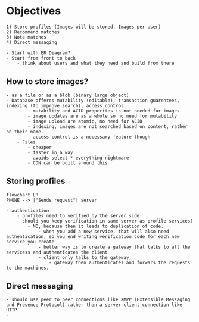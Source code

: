 # Objectives
	1) Store profiles (Images will be stored, Images per user)
	2) Recommend matches
	3) Note matches
	4) Direct messaging

	- Start with ER Diagram?
	- Start from front to back
		- think about users and what they need and build from there
## How to store images?
	- as a file or as a blob (binary large object)
	- Database offeres mutability (editable), transaction guarentees, indexing (to improve search), access control
			- mutability and ACID properites is not needed for images
			- image updates are as a whole so no need for mutability
			- image upload are atomic, no need for ACID
			- indexing, images are not searched based on content, rather on their name.
			- access control is a necessary feature though
		- Files
			- cheaper
			- faster in a way. 
			- avoids select * everything nightmare
			- CDN can be built around this
## Storing profiles
```mermaid
flowchart LR
PHONE --> |"Sends request"| server
```
	- authentication
		- profiles need to verified by the server side.
		- should you keep verification in same server as profile services?
			- NO, because then it leads to duplication of code. 
				- when you add a new service, that will also need authentication, so you end writing verification code for each new service you create
				- better way is to create a gateway that talks to all the servicess and authenticates the client
				- client only talks to the gateway, 
					- gateway then authenticates and forwars the requests to the machines.
## Direct messaging
	- should use peer to peer connections like XMPP (Extensible Messaging and Presence Protocol) rather than a server client connection like HTTP
	- 